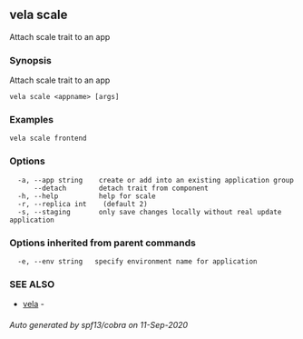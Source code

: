 ## vela scale

Attach scale trait to an app

### Synopsis

Attach scale trait to an app

```
vela scale <appname> [args]
```

### Examples

```
vela scale frontend
```

### Options

```
  -a, --app string    create or add into an existing application group
      --detach        detach trait from component
  -h, --help          help for scale
  -r, --replica int    (default 2)
  -s, --staging       only save changes locally without real update application
```

### Options inherited from parent commands

```
  -e, --env string   specify environment name for application
```

### SEE ALSO

* [vela](vela.md)	 - 

###### Auto generated by spf13/cobra on 11-Sep-2020

